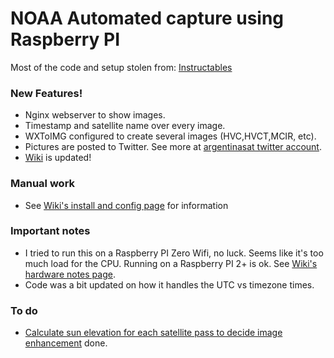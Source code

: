 # NOAA Automated capture using Raspberry PI
Most of the code and setup stolen from: [Instructables](https://www.instructables.com/id/Raspberry-Pi-NOAA-Weather-Satellite-Receiver/)

### New Features!
  - Nginx webserver to show images.
  - Timestamp and satellite name over every image.
  - WXToIMG configured to create several images (HVC,HVCT,MCIR, etc).
  - Pictures are posted to Twitter. See more at [argentinasat twitter account](https://twitter.com/argentinasat).
  - [Wiki](https://github.com/reynico/raspberry-noaa/wiki) is updated!

### Manual work
  - See [Wiki's install and config page](https://github.com/reynico/raspberry-noaa/wiki/Initial-installation-and-configuration) for information

### Important notes
  - I tried to run this on a Raspberry PI Zero Wifi, no luck. Seems like it's too much load for the CPU. Running on a Raspberry PI 2+ is ok. See [Wiki's hardware notes page](https://github.com/reynico/raspberry-noaa/wiki/Hardware-notes).
  - Code was a bit updated on how it handles the UTC vs timezone times.

### To do
  - [Calculate sun elevation for each satellite pass to decide image enhancement](https://github.com/reynico/raspberry-noaa/commit/e21abc616b289a768129006863e48f0c815814b9) done.
